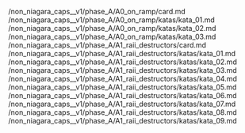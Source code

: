 /non_niagara_caps__v1/phase_A/A0_on_ramp/card.md
/non_niagara_caps__v1/phase_A/A0_on_ramp/katas/kata_01.md
/non_niagara_caps__v1/phase_A/A0_on_ramp/katas/kata_02.md
/non_niagara_caps__v1/phase_A/A0_on_ramp/katas/kata_03.md
/non_niagara_caps__v1/phase_A/A1_raii_destructors/card.md
/non_niagara_caps__v1/phase_A/A1_raii_destructors/katas/kata_01.md
/non_niagara_caps__v1/phase_A/A1_raii_destructors/katas/kata_02.md
/non_niagara_caps__v1/phase_A/A1_raii_destructors/katas/kata_03.md
/non_niagara_caps__v1/phase_A/A1_raii_destructors/katas/kata_04.md
/non_niagara_caps__v1/phase_A/A1_raii_destructors/katas/kata_05.md
/non_niagara_caps__v1/phase_A/A1_raii_destructors/katas/kata_06.md
/non_niagara_caps__v1/phase_A/A1_raii_destructors/katas/kata_07.md
/non_niagara_caps__v1/phase_A/A1_raii_destructors/katas/kata_08.md
/non_niagara_caps__v1/phase_A/A1_raii_destructors/katas/kata_09.md